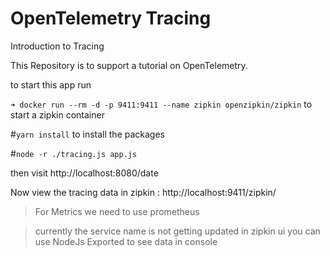 # OpenTelemetry Tracing

Introduction to Tracing

This Repository is to support a tutorial on OpenTelemetry.

to start this app run

`➜ docker run --rm -d -p 9411:9411 --name zipkin openzipkin/zipkin` to start a zipkin container

#`yarn install` to install the packages

#`node -r ./tracing.js app.js`

then visit http://localhost:8080/date

Now view the tracing data in zipkin : http://localhost:9411/zipkin/


> For Metrics we need to use prometheus

> currently the service name is not getting updated in zipkin ui
> you can use NodeJs Exported to see data in console